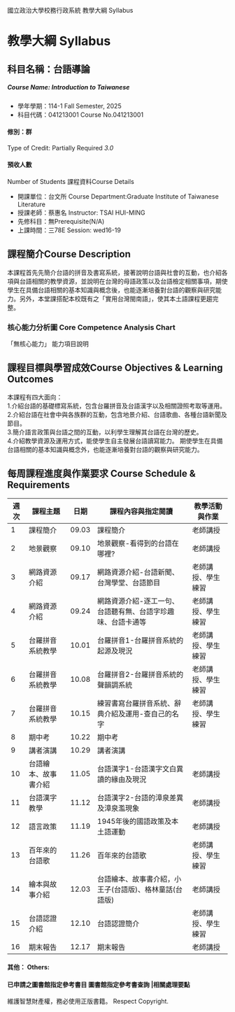 國立政治大學校務行政系統 教學大綱 Syllabus
# 教學大綱 Syllabus
##  科目名稱：台語導論
#####  Course Name: Introduction to Taiwanese
  * 學年學期：114-1 Fall Semester, 2025 
  * 科目代碼：041213001 Course No.041213001
#### 修別：群
Type of Credit: Partially Required 
_3.0_
#### 預收人數
Number of Students
課程資料Course Details
  * 開課單位：台文所 Course Department:Graduate Institute of Taiwanese Literature 
  * 授課老師：蔡惠名 Instructor: TSAI HUI-MING 
  * 先修科目：無Prerequisite(N/A)
  * 上課時間：三78E Session: wed16-19
##  課程簡介Course Description
本課程首先先簡介台語的拼音及書寫系統，接著說明台語與社會的互動，也介紹各項與台語相關的教學資源，並說明在台灣的母語政策以及台語檢定相關事項，期使學生在具備台語相關的基本知識與概念後，也能逐漸培養對台語的觀察與研究能力。另外，本堂課搭配本校既有之「實用台灣閩南語」，使其本土語課程更趨完整。
###  核心能力分析圖 Core Competence Analysis Chart
「無核心能力」 
能力項目說明
##  課程目標與學習成效Course Objectives & Learning Outcomes 
本課程有四大面向：  
1.介紹台語的基礎標寫系統，包含台羅拼音及台語漢字以及相關證照考取等運用。  
2.介紹台語在社會中與各族群的互動，包含地景介紹、台語歌曲、各種台語新聞及節目。  
3.簡介語言政策與台語之間的互動，以利學生理解其台語在台灣的歷史。  
4.介紹教學資源及運用方式，能使學生自主發展台語讀寫能力。
期使學生在具備台語相關的基本知識與概念外，也能逐漸培養對台語的觀察與研究能力。
##  每周課程進度與作業要求 Course Schedule & Requirements
週次 |  課程主題 |  日期 |  課程內容與指定閱讀 |  教學活動與作業  
---|---|---|---|---  
1 |  課程簡介 |  09.03 |  課程簡介 |  老師講授  
2 |  地景觀察 |  09.10 |  地景觀察-看得到的台語在哪裡? |  老師講授  
3 |  網路資源介紹 |  09.17 |  網路資源介紹-台語新聞、台灣學堂、台語節目 |  老師講授、學生練習  
4 |  網路資源介紹 |  09.24 |  網路資源介紹-逐工一句、台語聽有無、台語字珍趣味、台語卡通等 |  老師講授、學生練習  
5 |  台羅拼音 系統教學 |  10.01 |  台羅拼音1-台羅拼音系統的起源及現況 |  老師講授、學生練習  
6 |  台羅拼音 系統教學 |  10.08 |  台羅拼音2-台羅拼音系統的聲韻調系統 |  老師講授、學生練習  
7 |  台羅拼音 系統教學 |  10.15 |  練習書寫台羅拼音系統、辭典介紹及運用-查自己的名字 |  老師講授、學生練習  
8 |  期中考 |  10.22 |  期中考 |   
9 |  講者演講 |  10.29 |  講者演講 |   
10 |  台語繪本、故事書介紹 |  11.05 |  台語漢字1-台語漢字文白異讀的緣由及現況 |  老師講授  
11 |  台語漢字教學 |  11.12 |  台語漢字2-台語的漳泉差異及漳泉濫現象 |  老師講授  
12 |  語言政策 |  11.19 |  1945年後的國語政策及本土語運動 |  老師講授  
13 |  百年來的台語歌 |  11.26 |  百年來的台語歌 |  老師講授、學生練習  
14 |  繪本與故事介紹 |  12.03 |  台語繪本、故事書介紹，小王子(台語版)、格林童話(台語版) |  老師講授  
15 |  台語認證介紹 |  12.10 |  台語認證簡介 |  老師講授、學生練習  
16 |  期末報告 |  12.17 |  期末報告 |  老師講授  
####  其他： Others:
####  已申請之圖書館指定參考書目  圖書館指定參考書查詢 |相關處理要點
維護智慧財產權，務必使用正版書籍。 Respect Copyright.